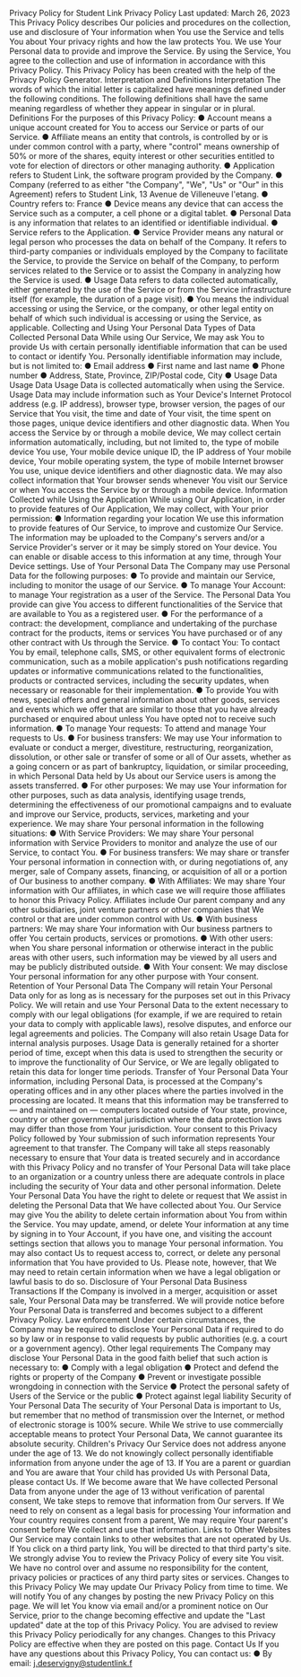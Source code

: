 Privacy Policy for Student Link
Privacy Policy
Last updated: March 26, 2023
This Privacy Policy describes Our policies and procedures on the collection, use
and disclosure of Your information when You use the Service and tells You about
Your privacy rights and how the law protects You.
We use Your Personal data to provide and improve the Service. By using the
Service, You agree to the collection and use of information in accordance with this
Privacy Policy. This Privacy Policy has been created with the help of the Privacy
Policy Generator.
Interpretation and Definitions
Interpretation
The words of which the initial letter is capitalized have meanings defined under the
following conditions. The following definitions shall have the same meaning
regardless of whether they appear in singular or in plural.
Definitions
For the purposes of this Privacy Policy:
● Account means a unique account created for You to access our Service or
parts of our Service.
● Affiliate means an entity that controls, is controlled by or is under common
control with a party, where "control" means ownership of 50% or more of the
shares, equity interest or other securities entitled to vote for election of
directors or other managing authority.
● Application refers to Student Link, the software program provided by the
Company.
● Company (referred to as either "the Company", "We", "Us" or "Our" in this
Agreement) refers to Student Link, 13 Avenue de Villeneuve l'etang.
● Country refers to: France
● Device means any device that can access the Service such as a computer, a
cell phone or a digital tablet.
● Personal Data is any information that relates to an identified or identifiable
individual.
● Service refers to the Application.
● Service Provider means any natural or legal person who processes the data
on behalf of the Company. It refers to third-party companies or individuals
employed by the Company to facilitate the Service, to provide the Service on
behalf of the Company, to perform services related to the Service or to assist
the Company in analyzing how the Service is used.
● Usage Data refers to data collected automatically, either generated by the
use of the Service or from the Service infrastructure itself (for example, the
duration of a page visit).
● You means the individual accessing or using the Service, or the company, or
other legal entity on behalf of which such individual is accessing or using the
Service, as applicable.
Collecting and Using Your
Personal Data
Types of Data Collected
Personal Data
While using Our Service, We may ask You to provide Us with certain personally
identifiable information that can be used to contact or identify You. Personally
identifiable information may include, but is not limited to:
● Email address
● First name and last name
● Phone number
● Address, State, Province, ZIP/Postal code, City
● Usage Data
Usage Data
Usage Data is collected automatically when using the Service.
Usage Data may include information such as Your Device's Internet Protocol
address (e.g. IP address), browser type, browser version, the pages of our Service
that You visit, the time and date of Your visit, the time spent on those pages, unique
device identifiers and other diagnostic data.
When You access the Service by or through a mobile device, We may collect certain
information automatically, including, but not limited to, the type of mobile device
You use, Your mobile device unique ID, the IP address of Your mobile device, Your
mobile operating system, the type of mobile Internet browser You use, unique
device identifiers and other diagnostic data.
We may also collect information that Your browser sends whenever You visit our
Service or when You access the Service by or through a mobile device.
Information Collected while Using the Application
While using Our Application, in order to provide features of Our Application, We may
collect, with Your prior permission:
● Information regarding your location
We use this information to provide features of Our Service, to improve and
customize Our Service. The information may be uploaded to the Company's servers
and/or a Service Provider's server or it may be simply stored on Your device.
You can enable or disable access to this information at any time, through Your
Device settings.
Use of Your Personal Data
The Company may use Personal Data for the following purposes:
● To provide and maintain our Service, including to monitor the usage of our
Service.
● To manage Your Account: to manage Your registration as a user of the
Service. The Personal Data You provide can give You access to different
functionalities of the Service that are available to You as a registered user.
● For the performance of a contract: the development, compliance and
undertaking of the purchase contract for the products, items or services You
have purchased or of any other contract with Us through the Service.
● To contact You: To contact You by email, telephone calls, SMS, or other
equivalent forms of electronic communication, such as a mobile application's
push notifications regarding updates or informative communications related
to the functionalities, products or contracted services, including the security
updates, when necessary or reasonable for their implementation.
● To provide You with news, special offers and general information about other
goods, services and events which we offer that are similar to those that you
have already purchased or enquired about unless You have opted not to
receive such information.
● To manage Your requests: To attend and manage Your requests to Us.
● For business transfers: We may use Your information to evaluate or conduct
a merger, divestiture, restructuring, reorganization, dissolution, or other sale
or transfer of some or all of Our assets, whether as a going concern or as
part of bankruptcy, liquidation, or similar proceeding, in which Personal Data
held by Us about our Service users is among the assets transferred.
● For other purposes: We may use Your information for other purposes, such
as data analysis, identifying usage trends, determining the effectiveness of
our promotional campaigns and to evaluate and improve our Service,
products, services, marketing and your experience.
We may share Your personal information in the following situations:
● With Service Providers: We may share Your personal information with
Service Providers to monitor and analyze the use of our Service, to contact
You.
● For business transfers: We may share or transfer Your personal information
in connection with, or during negotiations of, any merger, sale of Company
assets, financing, or acquisition of all or a portion of Our business to another
company.
● With Affiliates: We may share Your information with Our affiliates, in which
case we will require those affiliates to honor this Privacy Policy. Affiliates
include Our parent company and any other subsidiaries, joint venture
partners or other companies that We control or that are under common
control with Us.
● With business partners: We may share Your information with Our business
partners to offer You certain products, services or promotions.
● With other users: when You share personal information or otherwise interact
in the public areas with other users, such information may be viewed by all
users and may be publicly distributed outside.
● With Your consent: We may disclose Your personal information for any other
purpose with Your consent.
Retention of Your Personal Data
The Company will retain Your Personal Data only for as long as is necessary for the
purposes set out in this Privacy Policy. We will retain and use Your Personal Data to
the extent necessary to comply with our legal obligations (for example, if we are
required to retain your data to comply with applicable laws), resolve disputes, and
enforce our legal agreements and policies.
The Company will also retain Usage Data for internal analysis purposes. Usage Data
is generally retained for a shorter period of time, except when this data is used to
strengthen the security or to improve the functionality of Our Service, or We are
legally obligated to retain this data for longer time periods.
Transfer of Your Personal Data
Your information, including Personal Data, is processed at the Company's operating
offices and in any other places where the parties involved in the processing are
located. It means that this information may be transferred to — and maintained on
— computers located outside of Your state, province, country or other governmental
jurisdiction where the data protection laws may differ than those from Your
jurisdiction.
Your consent to this Privacy Policy followed by Your submission of such information
represents Your agreement to that transfer.
The Company will take all steps reasonably necessary to ensure that Your data is
treated securely and in accordance with this Privacy Policy and no transfer of Your
Personal Data will take place to an organization or a country unless there are
adequate controls in place including the security of Your data and other personal
information.
Delete Your Personal Data
You have the right to delete or request that We assist in deleting the Personal Data
that We have collected about You.
Our Service may give You the ability to delete certain information about You from
within the Service.
You may update, amend, or delete Your information at any time by signing in to Your
Account, if you have one, and visiting the account settings section that allows you
to manage Your personal information. You may also contact Us to request access
to, correct, or delete any personal information that You have provided to Us.
Please note, however, that We may need to retain certain information when we have
a legal obligation or lawful basis to do so.
Disclosure of Your Personal Data
Business Transactions
If the Company is involved in a merger, acquisition or asset sale, Your Personal Data
may be transferred. We will provide notice before Your Personal Data is transferred
and becomes subject to a different Privacy Policy.
Law enforcement
Under certain circumstances, the Company may be required to disclose Your
Personal Data if required to do so by law or in response to valid requests by public
authorities (e.g. a court or a government agency).
Other legal requirements
The Company may disclose Your Personal Data in the good faith belief that such
action is necessary to:
● Comply with a legal obligation
● Protect and defend the rights or property of the Company
● Prevent or investigate possible wrongdoing in connection with the Service
● Protect the personal safety of Users of the Service or the public
● Protect against legal liability
Security of Your Personal Data
The security of Your Personal Data is important to Us, but remember that no method
of transmission over the Internet, or method of electronic storage is 100% secure.
While We strive to use commercially acceptable means to protect Your Personal
Data, We cannot guarantee its absolute security.
Children's Privacy
Our Service does not address anyone under the age of 13. We do not knowingly
collect personally identifiable information from anyone under the age of 13. If You
are a parent or guardian and You are aware that Your child has provided Us with
Personal Data, please contact Us. If We become aware that We have collected
Personal Data from anyone under the age of 13 without verification of parental
consent, We take steps to remove that information from Our servers.
If We need to rely on consent as a legal basis for processing Your information and
Your country requires consent from a parent, We may require Your parent's consent
before We collect and use that information.
Links to Other Websites
Our Service may contain links to other websites that are not operated by Us. If You
click on a third party link, You will be directed to that third party's site. We strongly
advise You to review the Privacy Policy of every site You visit.
We have no control over and assume no responsibility for the content, privacy
policies or practices of any third party sites or services.
Changes to this Privacy Policy
We may update Our Privacy Policy from time to time. We will notify You of any
changes by posting the new Privacy Policy on this page.
We will let You know via email and/or a prominent notice on Our Service, prior to the
change becoming effective and update the "Last updated" date at the top of this
Privacy Policy.
You are advised to review this Privacy Policy periodically for any changes. Changes
to this Privacy Policy are effective when they are posted on this page.
Contact Us
If you have any questions about this Privacy Policy, You can contact us:
● By email: j.deservigny@studentlink.f
